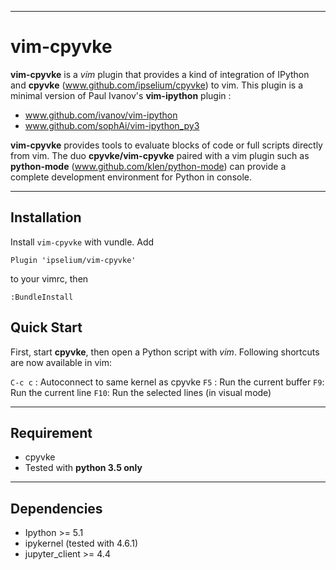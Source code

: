 - - -

# vim-cpyvke

**vim-cpyvke** is a *vim* plugin that provides a kind of integration of IPython
and **cpyvke** (www.github.com/ipselium/cpyvke) to vim. This plugin is a
minimal version of Paul Ivanov's **vim-ipython** plugin :

* www.github.com/ivanov/vim-ipython
* www.github.com/sophAi/vim-ipython_py3

**vim-cpyvke** provides tools to evaluate blocks of code or full scripts
directly from vim. The duo **cpyvke/vim-cpyvke** paired with a vim plugin such
as **python-mode** (www.github.com/klen/python-mode) can provide a complete
development environment for Python in console.

- - -

## Installation

Install `vim-cpyvke` with vundle. Add

`Plugin 'ipselium/vim-cpyvke'`

to your vimrc, then

`:BundleInstall`

## Quick Start

First, start **cpyvke**, then open a Python script with *vim*. Following
shortcuts are now available in vim:

`C-c c` : Autoconnect to same kernel as cpyvke
`F5` : Run the current buffer
`F9`: Run the current line
`F10`: Run the selected lines (in visual mode)

- - -

## Requirement

* cpyvke
* Tested with **python 3.5 only**

- - -

## Dependencies

* Ipython >= 5.1
* ipykernel (tested with 4.6.1)
* jupyter_client >= 4.4


